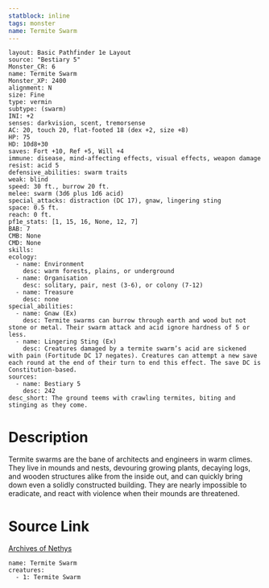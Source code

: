 ```yaml
---
statblock: inline
tags: monster
name: Termite Swarm
---
```

```statblock
layout: Basic Pathfinder 1e Layout
source: "Bestiary 5"
Monster_CR: 6
name: Termite Swarm
Monster_XP: 2400
alignment: N
size: Fine
type: vermin
subtype: (swarm)
INI: +2
senses: darkvision, scent, tremorsense
AC: 20, touch 20, flat-footed 18 (dex +2, size +8)
HP: 75
HD: 10d8+30
saves: Fort +10, Ref +5, Will +4
immune: disease, mind-affecting effects, visual effects, weapon damage
resist: acid 5
defensive_abilities: swarm traits
weak: blind
speed: 30 ft., burrow 20 ft.
melee: swarm (3d6 plus 1d6 acid)
special_attacks: distraction (DC 17), gnaw, lingering sting
space: 0.5 ft.
reach: 0 ft.
pf1e_stats: [1, 15, 16, None, 12, 7]
BAB: 7
CMB: None
CMD: None
skills: 
ecology:
  - name: Environment
    desc: warm forests, plains, or underground
  - name: Organisation
    desc: solitary, pair, nest (3-6), or colony (7-12)
  - name: Treasure
    desc: none
special_abilities:
  - name: Gnaw (Ex)
    desc: Termite swarms can burrow through earth and wood but not stone or metal. Their swarm attack and acid ignore hardness of 5 or less.
  - name: Lingering Sting (Ex)
    desc: Creatures damaged by a termite swarm’s acid are sickened with pain (Fortitude DC 17 negates). Creatures can attempt a new save each round at the end of their turn to end this effect. The save DC is Constitution-based.
sources:
  - name: Bestiary 5
    desc: 242
desc_short: The ground teems with crawling termites, biting and stinging as they come.
```
# Description
Termite swarms are the bane of architects and engineers in warm climes. They live in mounds and nests, devouring growing plants, decaying logs, and wooden structures alike from the inside out, and can quickly bring down even a solidly constructed building. They are nearly impossible to eradicate, and react with violence when their mounds are threatened.
# Source Link
[Archives of Nethys](https://aonprd.com/MonsterDisplay.aspx?ItemName=Termite%20Swarm)
```encounter-table
name: Termite Swarm
creatures:
  - 1: Termite Swarm
```
